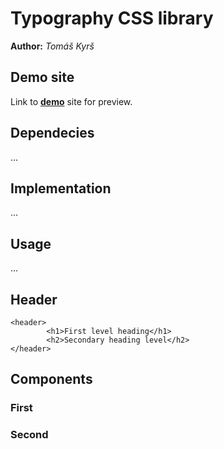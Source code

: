# Typography CSS library
**Author:** *Tomáš Kyrš*
## Demo site
Link to **[demo](http://pslib-cz.github.io/2022l4web-css-typographic-library-TomasKyrs)** site for preview.
## Dependecies
...
## Implementation
...
## Usage
...
## Header
```
<header>
        <h1>First level heading</h1>
        <h2>Secondary heading level</h2>
</header>
```

## Components
### First
### Second
